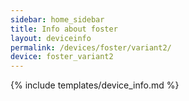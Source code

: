 ```yaml
---
sidebar: home_sidebar
title: Info about foster
layout: deviceinfo
permalink: /devices/foster/variant2/
device: foster_variant2
---
```

{% include templates/device_info.md %}
